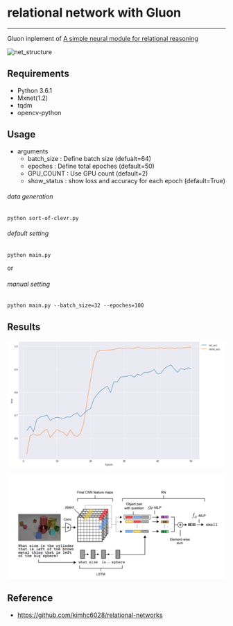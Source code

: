 # relational network with Gluon

---

Gluon inplement of [A simple neural module for relational reasoning](https://arxiv.org/abs/1706.01427)

![net_structure](images/net_structure.png)

## Requirements
- Python 3.6.1
- Mxnet(1.2)
- tqdm
- opencv-python


## Usage

- arguments
  - batch_size : Define batch size (defualt=64)
  - epoches : Define total epoches (default=50)
  - GPU_COUNT : Use GPU count (default=2)
  - show_status : show loss and accuracy for each epoch (default=True)

###### data generation
```
python sort-of-clevr.py
``` 

###### default setting
```
python main.py
``` 
or

###### manual setting
```
python main.py --batch_size=32 --epoches=100
```

## Results
![perf_acc](images/perf_result_acc.png)

![perf_loss](images/perf_result_loss.png)

## Reference
- https://github.com/kimhc6028/relational-networks

